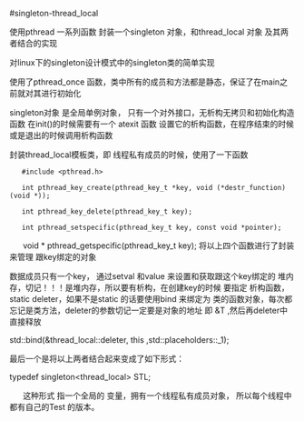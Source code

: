 #singleton-thread_local

使用pthread 一系列函数 封装一个singleton 对象，和thread_local 对象 及其两者结合的实现

对linux下的singleton设计模式中的singleton类的简单实现

使用了pthread_once 函数，类中所有的成员和方法都是静态，保证了在main之前就对其进行初始化

singleton对象 是全局单例对象， 只有一个对外接口，无析构无拷贝和初始化构造函数
在init()的时候需要有一个 atexit 函数 设置它的析构函数，在程序结束的时候或是退出的时候调用析构函数



封装thread_local模板类，即 线程私有成员的时候，使用了一下函数
      
       #include <pthread.h>

       int pthread_key_create(pthread_key_t *key, void (*destr_function) (void *));

       int pthread_key_delete(pthread_key_t key);

       int pthread_setspecific(pthread_key_t key, const void *pointer);

       void * pthread_getspecific(pthread_key_t key);
将以上四个函数进行了封装来管理 跟key绑定的对象

数据成员只有一个key， 通过setval 和value 来设置和获取跟这个key绑定的 堆内存，切记！！！是堆内存，所以要有析构，在创建key的时候
要指定 析构函数，static deleter，如果不是static 的话要使用bind 来绑定为 类的函数对象，每次都忘记是类方法，deleter的参数切记一定要是对象的地址
即 &T ,然后再deleter中直接释放

std::bind(&thread_local::deleter, this ,std::placeholders::_1);

最后一个是将以上两者结合起来变成了如下形式：

typedef singleton<thread_local<Test>> STL;
      
      
这种形式 指一个全局的 变量，拥有一个线程私有成员对象， 所以每个线程中都有自己的Test 的版本。
